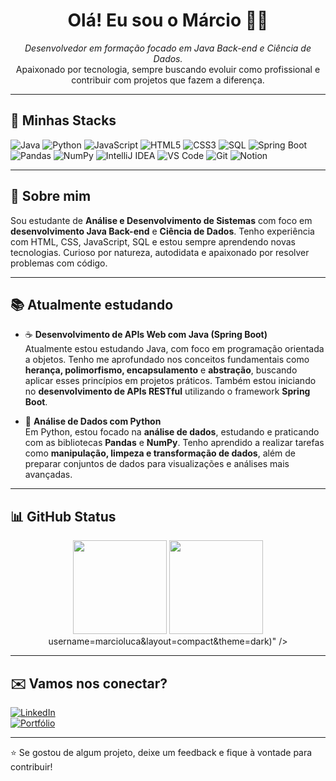 <h1 align="center">Olá! Eu sou o Márcio 👨‍💻</h1>

<p align="center">
  <i>Desenvolvedor em formação focado em Java Back-end e Ciência de Dados.</i><br>
  Apaixonado por tecnologia, sempre buscando evoluir como profissional e contribuir com projetos que fazem a diferença.
</p>

---

## 🚀 Minhas Stacks

<p align="left">

<!-- Linguagens -->
<img src="https://img.shields.io/badge/Java-ED8B00?style=for-the-badge&logo=java&logoColor=white" alt="Java" />
<img src="https://img.shields.io/badge/Python-3776AB?style=for-the-badge&logo=python&logoColor=white" alt="Python" />
<img src="https://img.shields.io/badge/JavaScript-F7DF1E?style=for-the-badge&logo=javascript&logoColor=black" alt="JavaScript" />
<img src="https://img.shields.io/badge/HTML5-E34F26?style=for-the-badge&logo=html5&logoColor=white" alt="HTML5" />
<img src="https://img.shields.io/badge/CSS3-1572B6?style=for-the-badge&logo=css3&logoColor=white" alt="CSS3" />
<img src="https://img.shields.io/badge/SQL-4479A1?style=for-the-badge&logo=postgresql&logoColor=white" alt="SQL" />

<!-- Frameworks e ferramentas -->
<img src="https://img.shields.io/badge/Spring_Boot-6DB33F?style=for-the-badge&logo=springboot&logoColor=white" alt="Spring Boot" />
<img src="https://img.shields.io/badge/Pandas-150458?style=for-the-badge&logo=pandas&logoColor=white" alt="Pandas" />
<img src="https://img.shields.io/badge/NumPy-013243?style=for-the-badge&logo=numpy&logoColor=white" alt="NumPy" />
<img src="https://img.shields.io/badge/IntelliJ_IDEA-000000?style=for-the-badge&logo=intellijidea&logoColor=white" alt="IntelliJ IDEA" />
<img src="https://img.shields.io/badge/Visual_Studio_Code-0078d7?style=for-the-badge&logo=visual%20studio%20code&logoColor=white" alt="VS Code" />
<img src="https://img.shields.io/badge/Git-F05032?style=for-the-badge&logo=git&logoColor=white" alt="Git" />
<img src="https://img.shields.io/badge/Notion-000000?style=for-the-badge&logo=notion&logoColor=white" alt="Notion" />

</p>

---

## 🎯 Sobre mim

Sou estudante de **Análise e Desenvolvimento de Sistemas** com foco em **desenvolvimento Java Back-end** e **Ciência de Dados**. Tenho experiência com HTML, CSS, JavaScript, SQL e estou sempre aprendendo novas tecnologias. Curioso por natureza, autodidata e apaixonado por resolver problemas com código.

---

## 📚 Atualmente estudando

- ☕ **Desenvolvimento de APIs Web com Java (Spring Boot)**  
  Atualmente estou estudando Java, com foco em programação orientada a objetos. Tenho me aprofundado nos conceitos fundamentais como **herança, polimorfismo, encapsulamento** e **abstração**, buscando aplicar esses princípios em projetos práticos. Também estou iniciando no **desenvolvimento de APIs RESTful** utilizando o framework **Spring Boot**.

- 🐍 **Análise de Dados com Python**  
  Em Python, estou focado na **análise de dados**, estudando e praticando com as bibliotecas **Pandas** e **NumPy**. Tenho aprendido a realizar tarefas como **manipulação, limpeza e transformação de dados**, além de preparar conjuntos de dados para visualizações e análises mais avançadas.

---

## 📊 GitHub Status

<p align="center">
  <img height="150em" src="https://github-readme-stats.vercel.app/api?username=marcioluca&show_icons=true&theme=dark" />
  <img height="150em" src="https://github-readme-stats.vercel.app/api/top-langs/?username=marcioluca&layout=compact&theme=dark" />username=marcioluca&layout=compact&theme=dark)" />
  
</p>


</p>

---

## ✉️ Vamos nos conectar?

[![LinkedIn](https://img.shields.io/badge/LinkedIn-0077B5?style=for-the-badge&logo=linkedin&logoColor=white)](https://www.linkedin.com/in/marcio-lucas-dev/)  
[![Portfólio](https://img.shields.io/badge/Portfólio-000?style=for-the-badge&logo=githubpages&logoColor=white)](https://marcioluca.github.io/portifolio-alura/index.html)

---

⭐ Se gostou de algum projeto, deixe um feedback e fique à vontade para contribuir!
